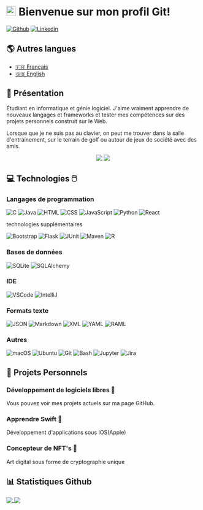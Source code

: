 # <img src="https://media.giphy.com/media/hvRJCLFzcasrR4ia7z/giphy.gif" width="25px"> Bienvenue sur mon profil Git!

[![Github](https://img.shields.io/badge/-Github-181717?style=flat&logo=Github&logoColor=white)](https://github.com/yanleclerc)
[![Linkedin](https://img.shields.io/badge/-LinkedIn-0A66C2?style=flat&logo=Linkedin&logoColor=white)](www.linkedin.com/in/yan-alexandre-leclerc-93a955229)

## 🌎 Autres langues

* <a href="README.md">🇫🇷 Français</a>
* <a href="README_en.md">🇬🇧 English</a>

## 🍿 Présentation 

Étudiant en informatique et génie logiciel. J'aime vraiment apprendre de nouveaux langages et frameworks et tester mes compétences sur des projets personnels construit sur le Web.

Lorsque que je ne suis pas au clavier, on peut me trouver dans la salle d'entrainement, sur le terrain de golf ou autour de jeux de société avec des amis.

<p align="center">
  <img src="https://komarev.com/ghpvc/?username=yanleclerc&style=plastic&label=Views"><img>
  <img src="https://badges.pufler.dev/visits/yanleclerc/yanleclerc?color=black&logo=github" />
</p>

## 💻 Technologies 🖱️

### Langages de programmation

![C](https://img.shields.io/badge/-C-A8B9CC?style=flat&logo=C&logoColor=white)
![Java](https://img.shields.io/badge/-Java-007396?style=flat&logo=Java&logoColor=white)
![HTML](https://img.shields.io/badge/-HTML-E34F26?style=flat&logo=HTML5&logoColor=white)
![CSS](https://img.shields.io/badge/-CSS-1572B6?style=flat&logo=CSS3&logoColor=white)
![JavaScript](https://img.shields.io/badge/-JavaScript-F7DF1E?style=flat&logo=JavaScript&logoColor=white)
![Python](https://img.shields.io/badge/-Python-3776AB?style=flat&logo=Python&logoColor=white)
![React](https://img.shields.io/badge/-React-000000?style=flat&logo=React&logoColor=white)

technologies supplémentaires

![Bootstrap](https://img.shields.io/badge/-Bootstrap-7952B3?style=flat&logo=Bootstrap&logoColor=white)
![Flask](https://img.shields.io/badge/-Flask-000000?style=flat&logo=Flask&logoColor=white)
![JUnit](https://img.shields.io/badge/tests-JUnit-25A162?style=flat)
![Maven](https://img.shields.io/badge/-Maven-C71A36?style=flat&logo=ApacheMaven&logoColor=white)
![R](https://img.shields.io/badge/-R-276DC3?style=flat&logo=R&logoColor=white)

### Bases de données

![SQLite](https://img.shields.io/badge/-SQLite-003B57?style=flat&logo=SQLite&logoColor=white)
![SQLAlchemy](https://img.shields.io/badge/-SQLAlchemy-000000?style=flat)

### IDE

![VSCode](https://img.shields.io/badge/-VSCode-007ACC?style=flat&logo=VisualStudioCode&logoColor=white)
![IntelliJ](https://img.shields.io/badge/-IntelliJ-000000?style=flat&logo=IntelliJIDEA&logoColor=white)

### Formats texte

![JSON](https://img.shields.io/badge/-JSON-000000?style=flat&logo=JSON&logoColor=white)
![Markdown](https://img.shields.io/badge/-Markdown-000000?style=flat)
![XML](https://img.shields.io/badge/-XML-000000?style=flat)
![YAML](https://img.shields.io/badge/-YAML-000000?style=flat)
![RAML](https://img.shields.io/badge/-RAML-000000?style=flat)

### Autres

![macOS](https://img.shields.io/badge/-macOS-000000?style=flat&logo=macOS&logoColor=white)
![Ubuntu](https://img.shields.io/badge/-Ubuntu-E95420?style=flat&logo=Ubuntu&logoColor=white)
![Git](https://img.shields.io/badge/-Git-F05032?style=flat&logo=Git&logoColor=white)
![Bash](https://img.shields.io/badge/-Bash-4EAA25?style=flat&logo=GNU-Bash&logoColor=white)
![Jupyter](https://img.shields.io/badge/-Jupyter-F37626?style=flat&logo=Jupyter&logoColor=white)
![Jira](https://img.shields.io/badge/-Jira-0052CC?style=flat&logo=Atlassian&logoColor=white)

## 📌 Projets Personnels

### Développement de logiciels libres 💾
Vous pouvez voir mes projets actuels sur ma page GitHub.

### Apprendre Swift 💫
Développement d'applications sous IOS(Apple)

### Concepteur de NFT's 🎨
Art digital sous forme de cryptographie unique


## 📊 Statistiques Github

<a href="https://github.com/anuraghazra/github-readme-stats" disabled="disabled" >
<img align="center" src="https://github-readme-stats.vercel.app/api?username=yanleclerc&repo=github-readme-stats&show_icons=true&hide_title=true&include_all_commits=true&count_private=true" />
</a>
<a href="https://github.com/anuraghazra/github-readme-stats" disabled="disabled" >
<img align="center" src="https://github-readme-stats.vercel.app/api/top-langs/?username=yanleclerc&repo=github-readme-stats&layout=compact&langs_count=10" />
</a>
